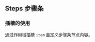 <div class="demo-header">
<p class="overviewicon">
  <span class="wapi-navigation-steps"/>
</p>

## Steps 步骤条

<nova-uxlink widget-name="Steps"></nova-uxlink>
</div>

### 插槽的使用

通过作用域插槽 `item` 自定义步骤条节点内容。

<nova-demo-view link="steps/slot"></nova-demo-view>

<br>
